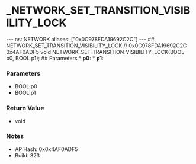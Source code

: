 # _NETWORK_SET_TRANSITION_VISIBILITY_LOCK

--- ns: NETWORK aliases: ["0x0C978FDA19692C2C"] --- ## NETWORK_SET_TRANSITION_VISIBILITY_LOCK  // 0x0C978FDA19692C2C 0x4AF0ADF5 void NETWORK_SET_TRANSITION_VISIBILITY_LOCK(BOOL p0, BOOL p1);  ## Parameters * **p0**: * **p1**:

### Parameters
* BOOL p0
* BOOL p1

### Return Value
* void

### Notes
* AP Hash: 0x0x4AF0ADF5
* Build: 323

